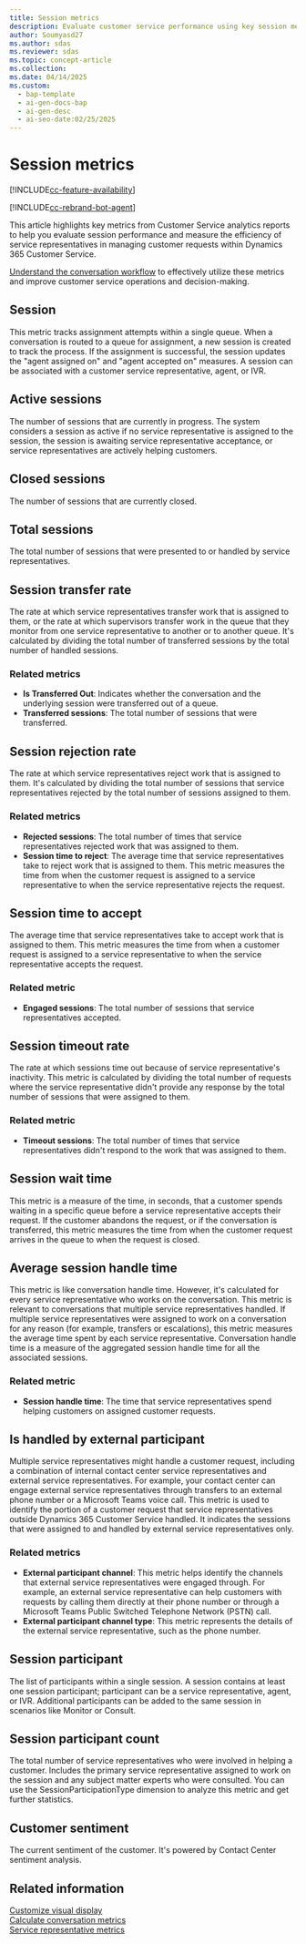 ```yaml
---
title: Session metrics
description: Evaluate customer service performance using key session metrics like active sessions, transfer rates, and handle times to enhance efficiency and decision-making.
author: Soumyasd27
ms.author: sdas
ms.reviewer: sdas
ms.topic: concept-article
ms.collection:
ms.date: 04/14/2025
ms.custom:
  - bap-template
  - ai-gen-docs-bap
  - ai-gen-desc
  - ai-seo-date:02/25/2025
---
```


# Session metrics

[!INCLUDE[cc-feature-availability](../../includes/cc-feature-availability.md)]

[!INCLUDE[cc-rebrand-bot-agent](../../includes/cc-rebrand-bot-agent.md)]

This article highlights key metrics from Customer Service analytics reports to help you evaluate session performance and measure the efficiency of service representatives in managing customer requests within Dynamics 365 Customer Service.

[Understand the conversation workflow](overview-analytics-data-model.md#understand-the-conversation-workflow) to effectively utilize these metrics and improve customer service operations and decision-making.

## Session

This metric tracks assignment attempts within a single queue. When a conversation is routed to a queue for assignment, a new session is created to track the process. If the assignment is successful, the session updates the "agent assigned on" and "agent accepted on" measures. A session can be associated with a customer service representative, agent, or IVR.

## Active sessions

The number of sessions that are currently in progress. The system considers a session as active if no service representative is assigned to the session, the session is awaiting service representative acceptance, or service representatives are actively helping customers.

## Closed sessions

The number of sessions that are currently closed.

## Total sessions

The total number of sessions that were presented to or handled by service representatives.

## Session transfer rate

The rate at which service representatives transfer work that is assigned to them, or the rate at which supervisors transfer work in the queue that they monitor from one service representative to another or to another queue. It's calculated by dividing the total number of transferred sessions by the total number of handled sessions.

### Related metrics

- **Is Transferred Out**: Indicates whether the conversation and the underlying session were transferred out of a queue.
- **Transferred sessions**: The total number of sessions that were transferred.

## Session rejection rate

The rate at which service representatives reject work that is assigned to them. It's calculated by dividing the total number of sessions that service representatives rejected by the total number of sessions assigned to them.

### Related metrics

- **Rejected sessions**: The total number of times that service representatives rejected work that was assigned to them.
- **Session time to reject**: The average time that service representatives take to reject work that is assigned to them. This metric measures the time from when the customer request is assigned to a service representative to when the service representative rejects the request.

## Session time to accept

The average time that service representatives take to accept work that is assigned to them. This metric measures the time from when a customer request is assigned to a service representative to when the service representative accepts the request.

### Related metric

- **Engaged sessions**: The total number of sessions that service representatives accepted.

## Session timeout rate

The rate at which sessions time out because of service representative's inactivity. This metric is calculated by dividing the total number of requests where the service representative didn't provide any response by the total number of sessions that were assigned to them.

### Related metric

- **Timeout sessions**: The total number of times that service representatives didn't respond to the work that was assigned to them.

## Session wait time

This metric is a measure of the time, in seconds, that a customer spends waiting in a specific queue before a service representative accepts their request. If the customer abandons the request, or if the conversation is transferred, this metric measures the time from when the customer request arrives in the queue to when the request is closed.

## Average session handle time

This metric is like conversation handle time. However, it's calculated for every service representative who works on the conversation. This metric is relevant to conversations that multiple service representatives handled. If multiple service representatives were assigned to work on a conversation for any reason (for example, transfers or escalations), this metric measures the average time spent by each service representative. Conversation handle time is a measure of the aggregated session handle time for all the associated sessions.

### Related metric

- **Session handle time**: The time that service representatives spend helping customers on assigned customer requests.

## Is handled by external participant

Multiple service representatives might handle a customer request, including a combination of internal contact center service representatives and external service representatives. For example, your contact center can engage external service representatives through transfers to an external phone number or a Microsoft Teams voice call. This metric is used to identify the portion of a customer request that service representatives outside Dynamics 365 Customer Service handled. It indicates the sessions that were assigned to and handled by external service representatives only.

### Related metrics

- **External participant channel**: This metric helps identify the channels that external service representatives were engaged through. For example, an external service representative can help customers with requests by calling them directly at their phone number or through a Microsoft Teams Public Switched Telephone Network (PSTN) call.
- **External participant channel type**: This metric represents the details of the external service representative, such as the phone number.

## Session participant

The list of participants within a single session. A session contains at least one session participant; participant can be a service representative, agent, or IVR. Additional participants can be added to the same session in scenarios like Monitor or Consult.


## Session participant count

The total number of service representatives who were involved in helping a customer. Includes the primary service representative assigned to work on the session and any subject matter experts who were consulted. You can use the SessionParticipationType dimension to analyze this metric and get further statistics.

## Customer sentiment

The current sentiment of the customer. It's powered by Contact Center sentiment analysis.

## Related information

[Customize visual display](customize-reports.md#customize-visual-display)  
[Calculate conversation metrics](../develop/calculate-conversation-metrics.md#calculate-conversation-metrics)  
[Service representative metrics](service-rep-metrics.md#service-representative-metrics)
